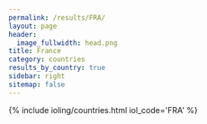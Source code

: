 ```yaml
---
permalink: /results/FRA/
layout: page
header:
  image_fullwidth: head.png
title: France
category: countries
results_by_country: true
sidebar: right
sitemap: false
---
```


{% include ioling/countries.html iol_code='FRA' %}